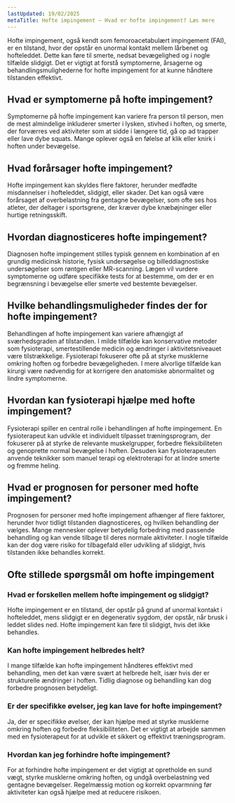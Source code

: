 ```yaml
---
lastUpdated: 19/02/2025
metaTitle: Hofte impingement – Hvad er hofte impingement? Læs mere
---
```


Hofte impingement, også kendt som femoroacetabulært impingement (FAI), er en tilstand, hvor der opstår en unormal kontakt mellem lårbenet og hofteleddet. Dette kan føre til smerte, nedsat bevægelighed og i nogle tilfælde slidgigt. Det er vigtigt at forstå symptomerne, årsagerne og behandlingsmulighederne for hofte impingement for at kunne håndtere tilstanden effektivt.

## Hvad er symptomerne på hofte impingement?

Symptomerne på hofte impingement kan variere fra person til person, men de mest almindelige inkluderer smerter i lysken, stivhed i hoften, og smerte, der forværres ved aktiviteter som at sidde i længere tid, gå op ad trapper eller lave dybe squats. Mange oplever også en følelse af klik eller knirk i hoften under bevægelse.

## Hvad forårsager hofte impingement?

Hofte impingement kan skyldes flere faktorer, herunder medfødte misdannelser i hofteleddet, slidgigt, eller skader. Det kan også være forårsaget af overbelastning fra gentagne bevægelser, som ofte ses hos atleter, der deltager i sportsgrene, der kræver dybe knæbøjninger eller hurtige retningsskift.

## Hvordan diagnosticeres hofte impingement?

Diagnosen hofte impingement stilles typisk gennem en kombination af en grundig medicinsk historie, fysisk undersøgelse og billeddiagnostiske undersøgelser som røntgen eller MR-scanning. Lægen vil vurdere symptomerne og udføre specifikke tests for at bestemme, om der er en begrænsning i bevægelse eller smerte ved bestemte bevægelser.

## Hvilke behandlingsmuligheder findes der for hofte impingement?

Behandlingen af hofte impingement kan variere afhængigt af sværhedsgraden af tilstanden. I milde tilfælde kan konservative metoder som fysioterapi, smertestillende medicin og ændringer i aktivitetsniveauet være tilstrækkelige. Fysioterapi fokuserer ofte på at styrke musklerne omkring hoften og forbedre bevægeligheden. I mere alvorlige tilfælde kan kirurgi være nødvendig for at korrigere den anatomiske abnormalitet og lindre symptomerne.

## Hvordan kan fysioterapi hjælpe med hofte impingement?

Fysioterapi spiller en central rolle i behandlingen af hofte impingement. En fysioterapeut kan udvikle et individuelt tilpasset træningsprogram, der fokuserer på at styrke de relevante muskelgrupper, forbedre fleksibiliteten og genoprette normal bevægelse i hoften. Desuden kan fysioterapeuten anvende teknikker som manuel terapi og elektroterapi for at lindre smerte og fremme heling.

## Hvad er prognosen for personer med hofte impingement?

Prognosen for personer med hofte impingement afhænger af flere faktorer, herunder hvor tidligt tilstanden diagnosticeres, og hvilken behandling der vælges. Mange mennesker oplever betydelig forbedring med passende behandling og kan vende tilbage til deres normale aktiviteter. I nogle tilfælde kan der dog være risiko for tilbagefald eller udvikling af slidgigt, hvis tilstanden ikke behandles korrekt.

## Ofte stillede spørgsmål om hofte impingement

### Hvad er forskellen mellem hofte impingement og slidgigt?

Hofte impingement er en tilstand, der opstår på grund af unormal kontakt i hofteleddet, mens slidgigt er en degenerativ sygdom, der opstår, når brusk i leddet slides ned. Hofte impingement kan føre til slidgigt, hvis det ikke behandles.

### Kan hofte impingement helbredes helt?

I mange tilfælde kan hofte impingement håndteres effektivt med behandling, men det kan være svært at helbrede helt, især hvis der er strukturelle ændringer i hoften. Tidlig diagnose og behandling kan dog forbedre prognosen betydeligt.

### Er der specifikke øvelser, jeg kan lave for hofte impingement?

Ja, der er specifikke øvelser, der kan hjælpe med at styrke musklerne omkring hoften og forbedre fleksibiliteten. Det er vigtigt at arbejde sammen med en fysioterapeut for at udvikle et sikkert og effektivt træningsprogram.

### Hvordan kan jeg forhindre hofte impingement?

For at forhindre hofte impingement er det vigtigt at opretholde en sund vægt, styrke musklerne omkring hoften, og undgå overbelastning ved gentagne bevægelser. Regelmæssig motion og korrekt opvarmning før aktiviteter kan også hjælpe med at reducere risikoen.
